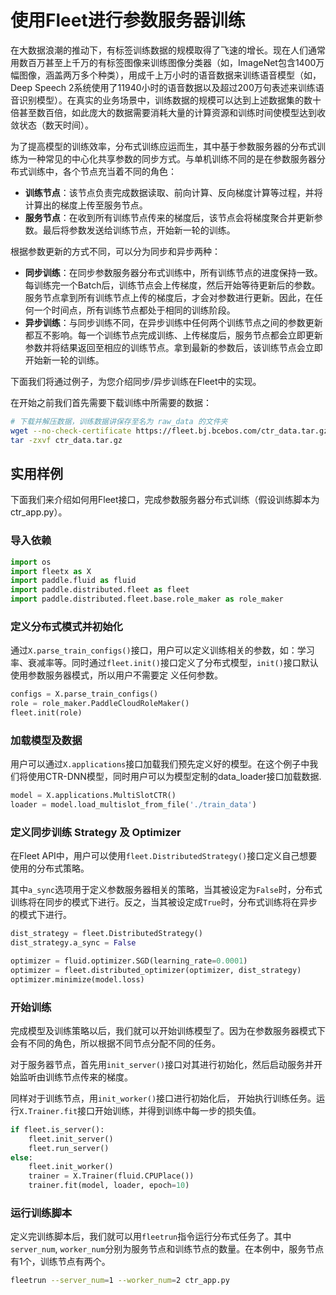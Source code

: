 # 使用Fleet进行参数服务器训练

在大数据浪潮的推动下，有标签训练数据的规模取得了飞速的增长。现在人们通常用数百万甚至上千万的有标签图像来训练图像分类器（如，ImageNet包含1400万幅图像，涵盖两万多个种类），用成千上万小时的语音数据来训练语音模型（如，Deep Speech 2系统使用了11940小时的语音数据以及超过200万句表述来训练语音识别模型）。在真实的业务场景中，训练数据的规模可以达到上述数据集的数十倍甚至数百倍，如此庞大的数据需要消耗大量的计算资源和训练时间使模型达到收敛状态（数天时间）。

为了提高模型的训练效率，分布式训练应运而生，其中基于参数服务器的分布式训练为一种常见的中心化共享参数的同步方式。与单机训练不同的是在参数服务器分布式训练中，各个节点充当着不同的角色：

- **训练节点**：该节点负责完成数据读取、前向计算、反向梯度计算等过程，并将计算出的梯度上传至服务节点。
- **服务节点**：在收到所有训练节点传来的梯度后，该节点会将梯度聚合并更新参数。最后将参数发送给训练节点，开始新一轮的训练。

根据参数更新的方式不同，可以分为同步和异步两种：

- **同步训练**：在同步参数服务器分布式训练中，所有训练节点的进度保持一致。每训练完一个Batch后，训练节点会上传梯度，然后开始等待更新后的参数。服务节点拿到所有训练节点上传的梯度后，才会对参数进行更新。因此，在任何一个时间点，所有训练节点都处于相同的训练阶段。
- **异步训练**：与同步训练不同，在异步训练中任何两个训练节点之间的参数更新都互不影响。每一个训练节点完成训练、上传梯度后，服务节点都会立即更新参数并将结果返回至相应的训练节点。拿到最新的参数后，该训练节点会立即开始新一轮的训练。

下面我们将通过例子，为您介绍同步/异步训练在Fleet中的实现。

在开始之前我们首先需要下载训练中所需要的数据：

```sh
# 下载并解压数据，训练数据讲保存至名为 raw_data 的文件夹
wget --no-check-certificate https://fleet.bj.bcebos.com/ctr_data.tar.gz
tar -zxvf ctr_data.tar.gz
```

## 实用样例

下面我们来介绍如何用Fleet接口，完成参数服务器分布式训练（假设训练脚本为ctr_app.py）。

### 导入依赖

```python
import os
import fleetx as X
import paddle.fluid as fluid
import paddle.distributed.fleet as fleet
import paddle.distributed.fleet.base.role_maker as role_maker
```

### 定义分布式模式并初始化

通过`X.parse_train_configs()`接口，用户可以定义训练相关的参数，如：学习率、衰减率等。同时通过`fleet.init()`接口定义了分布式模型，`init()`接口默认使用参数服务器模式，所以用户不需要定
义任何参数。

```python
configs = X.parse_train_configs()
role = role_maker.PaddleCloudRoleMaker()
fleet.init(role)
```

### 加载模型及数据

用户可以通过`X.applications`接口加载我们预先定义好的模型。在这个例子中我们将使用CTR-DNN模型，同时用户可以为模型定制的data_loader接口加载数据.

```python
model = X.applications.MultiSlotCTR()
loader = model.load_multislot_from_file('./train_data')
```
### 定义同步训练 Strategy 及 Optimizer

在Fleet API中，用户可以使用`fleet.DistributedStrategy()`接口定义自己想要使用的分布式策略。

其中`a_sync`选项用于定义参数服务器相关的策略，当其被设定为`False`时，分布式训练将在同步的模式下进行。反之，当其被设定成`True`时，分布式训练将在异步的模式下进行。

```python
dist_strategy = fleet.DistributedStrategy()
dist_strategy.a_sync = False

optimizer = fluid.optimizer.SGD(learning_rate=0.0001)
optimizer = fleet.distributed_optimizer(optimizer, dist_strategy)
optimizer.minimize(model.loss)
```

### 开始训练

完成模型及训练策略以后，我们就可以开始训练模型了。因为在参数服务器模式下会有不同的角色，所以根据不同节点分配不同的任务。

对于服务器节点，首先用`init_server()`接口对其进行初始化，然后启动服务并开始监听由训练节点传来的梯度。

同样对于训练节点，用`init_worker()`接口进行初始化后， 开始执行训练任务。运行`X.Trainer.fit`接口开始训练，并得到训练中每一步的损失值。

```python
if fleet.is_server():
    fleet.init_server()
    fleet.run_server()
else:
    fleet.init_worker()
    trainer = X.Trainer(fluid.CPUPlace())
    trainer.fit(model, loader, epoch=10)
```
### 运行训练脚本

定义完训练脚本后，我们就可以用`fleetrun`指令运行分布式任务了。其中`server_num`, `worker_num`分别为服务节点和训练节点的数量。在本例中，服务节点有1个，训练节点有两个。
```sh
fleetrun --server_num=1 --worker_num=2 ctr_app.py
```

